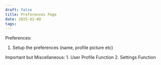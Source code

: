 ```yaml
---
draft: false
title: Preferences Page
date: 2025-02-08
tags:
---
```

Preferences:
1. Setup the preferences (name, profile picture etc)

Important but Miscellaneous:
	1. User Profile Function
	2. Settings Function